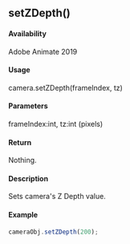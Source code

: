 ## setZDepth()

#### Availability

Adobe Animate 2019

#### Usage

camera.setZDepth(frameIndex, tz)

#### Parameters

frameIndex:int, tz:int (pixels)

#### Return

Nothing.

#### Description

Sets camera's Z Depth value.

#### Example

```javascript
cameraObj.setZDepth(200);
```

